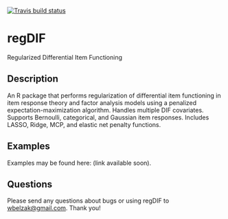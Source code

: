 <!-- badges: start -->
[![Travis build status](https://travis-ci.org/wbelzak/regDIF.svg?branch=master)](https://travis-ci.org/wbelzak/regDIF)
<!-- badges: end -->

# regDIF

Regularized Differential Item Functioning

## Description

An R package that performs regularization of differential item functioning in item response theory and factor analysis models using a penalized expectation-maximization algorithm. Handles multiple DIF covariates. Supports Bernoulli, categorical, and Gaussian item responses. Includes LASSO, Ridge, MCP, and elastic net penalty functions.

## Examples

Examples may be found here: (link available soon).

## Questions

Please send any questions about bugs or using regDIF to <wbelzak@gmail.com>. Thank you!
